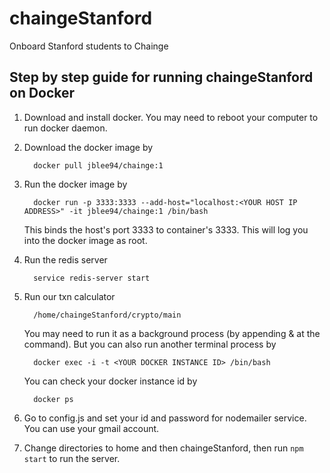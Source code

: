 # chaingeStanford
Onboard Stanford students to Chainge


## Step by step guide for running chaingeStanford on Docker

1. Download and install docker. You may need to reboot your computer to run docker daemon.
1. Download the docker image by 
    ```
      docker pull jblee94/chainge:1
    ```
1. Run the docker image by 
    ```
      docker run -p 3333:3333 --add-host="localhost:<YOUR HOST IP ADDRESS>" -it jblee94/chainge:1 /bin/bash
    ```
    This binds the host's port 3333 to container's 3333. This will log you into the docker image as root.
1. Run the redis server
      ```
        service redis-server start
      ```
1. Run our txn calculator
    ```
      /home/chaingeStanford/crypto/main
    ```
    You may need to run it as a background process (by appending & at the command). But you can also run another terminal process by
    ```
      docker exec -i -t <YOUR DOCKER INSTANCE ID> /bin/bash
    ```

    You can check your docker instance id by
    ```
      docker ps
    ```
1. Go to config.js and set your id and password for nodemailer service. You can use your gmail account. 
1. Change directories to home and then chaingeStanford, then run ```npm start``` to run the server.
